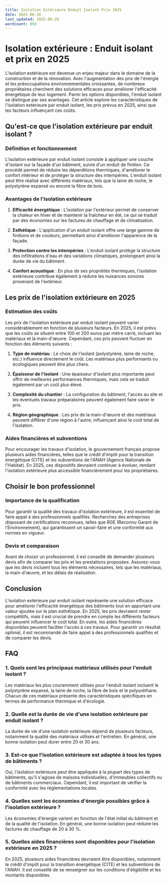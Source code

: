 ```yaml
---
title: Isolation Extérieure Enduit Isolant Prix 2025
date: 2025-06-26
last_updated: 2025-06-26
wordcount: 893
---
```


# Isolation extérieure : Enduit isolant et prix en 2025

L'isolation extérieure est devenue un enjeu majeur dans le domaine de la construction et de la rénovation. Avec l'augmentation des prix de l'énergie et les préoccupations environnementales croissantes, de nombreux propriétaires cherchent des solutions efficaces pour améliorer l'efficacité énergétique de leur logement. Parmi les options disponibles, l'enduit isolant se distingue par ses avantages. Cet article explore les caractéristiques de l'isolation extérieure par enduit isolant, les prix prévus en 2025, ainsi que les facteurs influençant ces coûts.

## Qu'est-ce que l'isolation extérieure par enduit isolant ?

### Définition et fonctionnement

L'isolation extérieure par enduit isolant consiste à appliquer une couche d'isolant sur la façade d'un bâtiment, suivie d'un enduit de finition. Ce procédé permet de réduire les déperditions thermiques, d'améliorer le confort intérieur et de protéger la structure des intempéries. L'enduit isolant peut être réalisé avec différents matériaux, tels que la laine de roche, le polystyrène expansé ou encore la fibre de bois.

### Avantages de l'isolation extérieure

1. **Efficacité énergétique** : L'isolation par l'extérieur permet de conserver la chaleur en hiver et de maintenir la fraîcheur en été, ce qui se traduit par des économies sur les factures de chauffage et de climatisation.
   
2. **Esthétique** : L'application d'un enduit isolant offre une large gamme de finitions et de couleurs, permettant ainsi d'améliorer l'apparence de la façade.

3. **Protection contre les intempéries** : L'enduit isolant protège la structure des infiltrations d'eau et des variations climatiques, prolongeant ainsi la durée de vie du bâtiment.

4. **Confort acoustique** : En plus de ses propriétés thermiques, l'isolation extérieure contribue également à réduire les nuisances sonores provenant de l'extérieur.

## Les prix de l'isolation extérieure en 2025

### Estimation des coûts

Les prix de l'isolation extérieure par enduit isolant peuvent varier considérablement en fonction de plusieurs facteurs. En 2025, il est prévu que les coûts se situent entre 100 et 200 euros par mètre carré, incluant les matériaux et la main-d'œuvre. Cependant, ces prix peuvent fluctuer en fonction des éléments suivants :

1. **Type de matériau** : Le choix de l'isolant (polystyrène, laine de roche, etc.) influence directement le coût. Les matériaux plus performants ou écologiques peuvent être plus chers.

2. **Épaisseur de l'isolant** : Une épaisseur d'isolant plus importante peut offrir de meilleures performances thermiques, mais cela se traduit également par un coût plus élevé.

3. **Complexité du chantier** : La configuration du bâtiment, l'accès au site et les éventuels travaux préparatoires peuvent également faire varier le prix.

4. **Région géographique** : Les prix de la main-d'œuvre et des matériaux peuvent différer d'une région à l'autre, influençant ainsi le coût total de l'isolation.

### Aides financières et subventions

Pour encourager les travaux d'isolation, le gouvernement français propose plusieurs aides financières, telles que le crédit d'impôt pour la transition énergétique (CITE) et les subventions de l'ANAH (Agence Nationale de l'Habitat). En 2025, ces dispositifs devraient continuer à évoluer, rendant l'isolation extérieure plus accessible financièrement pour les propriétaires.

## Choisir le bon professionnel

### Importance de la qualification

Pour garantir la qualité des travaux d'isolation extérieure, il est essentiel de faire appel à des professionnels qualifiés. Recherchez des entreprises disposant de certifications reconnues, telles que RGE (Reconnu Garant de l’Environnement), qui garantissent un savoir-faire et une conformité aux normes en vigueur.

### Devis et comparaison

Avant de choisir un professionnel, il est conseillé de demander plusieurs devis afin de comparer les prix et les prestations proposées. Assurez-vous que les devis incluent tous les éléments nécessaires, tels que les matériaux, la main-d'œuvre, et les délais de réalisation.

## Conclusion

L'isolation extérieure par enduit isolant représente une solution efficace pour améliorer l'efficacité énergétique des bâtiments tout en apportant une valeur ajoutée sur le plan esthétique. En 2025, les prix devraient rester compétitifs, mais il est crucial de prendre en compte les différents facteurs qui peuvent influencer le coût total. En outre, les aides financières disponibles peuvent faciliter l'accès à ces travaux. Pour garantir un résultat optimal, il est recommandé de faire appel à des professionnels qualifiés et de comparer les devis.

## FAQ

### 1. Quels sont les principaux matériaux utilisés pour l'enduit isolant ?

Les matériaux les plus couramment utilisés pour l'enduit isolant incluent le polystyrène expansé, la laine de roche, la fibre de bois et le polyuréthane. Chacun de ces matériaux présente des caractéristiques spécifiques en termes de performance thermique et d'écologie.

### 2. Quelle est la durée de vie d'une isolation extérieure par enduit isolant ?

La durée de vie d'une isolation extérieure dépend de plusieurs facteurs, notamment la qualité des matériaux utilisés et l'entretien. En général, une bonne isolation peut durer entre 20 et 30 ans.

### 3. Est-ce que l'isolation extérieure est adaptée à tous les types de bâtiments ?

Oui, l'isolation extérieure peut être appliquée à la plupart des types de bâtiments, qu'il s'agisse de maisons individuelles, d'immeubles collectifs ou de bâtiments commerciaux. Cependant, il est important de vérifier la conformité avec les réglementations locales.

### 4. Quelles sont les économies d'énergie possibles grâce à l'isolation extérieure ?

Les économies d'énergie varient en fonction de l'état initial du bâtiment et de la qualité de l'isolation. En général, une bonne isolation peut réduire les factures de chauffage de 20 à 30 %.

### 5. Quelles aides financières sont disponibles pour l'isolation extérieure en 2025 ?

En 2025, plusieurs aides financières devraient être disponibles, notamment le crédit d'impôt pour la transition énergétique (CITE) et les subventions de l'ANAH. Il est conseillé de se renseigner sur les conditions d'éligibilité et les montants disponibles.
